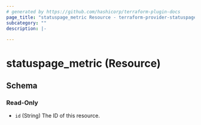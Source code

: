 ```yaml
---
# generated by https://github.com/hashicorp/terraform-plugin-docs
page_title: "statuspage_metric Resource - terraform-provider-statuspage"
subcategory: ""
description: |-
  
---
```


# statuspage_metric (Resource)





<!-- schema generated by tfplugindocs -->
## Schema

### Read-Only

- `id` (String) The ID of this resource.


